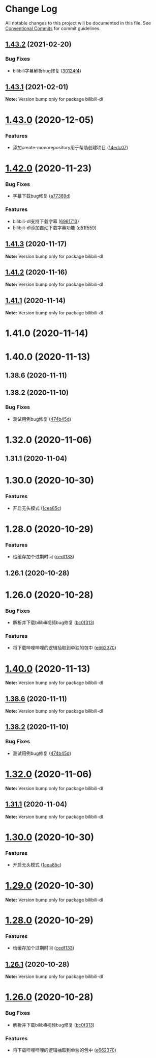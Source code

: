 # Change Log

All notable changes to this project will be documented in this file.
See [Conventional Commits](https://conventionalcommits.org) for commit guidelines.

## [1.43.2](https://github.com/heiseshandian/personal-docs/compare/bilibili-dl@1.43.1...bilibili-dl@1.43.2) (2021-02-20)


### Bug Fixes

* bilibili字幕解析bug修复 ([30124f4](https://github.com/heiseshandian/personal-docs/commit/30124f44a5eb160db5e9bedc89261d7705017497))





## [1.43.1](https://github.com/heiseshandian/personal-docs/compare/bilibili-dl@1.43.0...bilibili-dl@1.43.1) (2021-02-01)

**Note:** Version bump only for package bilibili-dl





# [1.43.0](https://github.com/heiseshandian/personal-docs/compare/bilibili-dl@1.42.0...bilibili-dl@1.43.0) (2020-12-05)


### Features

* 添加create-monorepository用于帮助创建项目 ([14edc07](https://github.com/heiseshandian/personal-docs/commit/14edc074fab8b434aee2f6b0be87a5d269850113))





# [1.42.0](https://github.com/heiseshandian/personal-docs/compare/bilibili-dl@1.41.3...bilibili-dl@1.42.0) (2020-11-23)


### Bug Fixes

* 字幕下载bug修复 ([a77389d](https://github.com/heiseshandian/personal-docs/commit/a77389dec9f7b5dd89d6d19ea6ba7471e2bc284b))


### Features

* bilibili-dl支持下载字幕 ([6961713](https://github.com/heiseshandian/personal-docs/commit/69617130c2c50f2b574bef56d2b6c382567f184f))
* bilibili-dl添加自动下载字幕功能 ([d51f559](https://github.com/heiseshandian/personal-docs/commit/d51f559f50673c88aa79ed7592d713f9cbc21dce))






## [1.41.3](https://github.com/heiseshandian/personal-docs/compare/bilibili-dl@1.41.2...bilibili-dl@1.41.3) (2020-11-17)

**Note:** Version bump only for package bilibili-dl





## [1.41.2](https://github.com/heiseshandian/personal-docs/compare/bilibili-dl@1.41.1...bilibili-dl@1.41.2) (2020-11-16)

**Note:** Version bump only for package bilibili-dl





## [1.41.1](https://github.com/heiseshandian/personal-docs/compare/bilibili-dl@1.41.0...bilibili-dl@1.41.1) (2020-11-14)

**Note:** Version bump only for package bilibili-dl





# 1.41.0 (2020-11-14)



# 1.40.0 (2020-11-13)



## 1.38.6 (2020-11-11)



## 1.38.2 (2020-11-10)


### Bug Fixes

* 测试用例bug修复 ([474b45d](https://github.com/heiseshandian/personal-docs/commit/474b45de5be06a197cdef7341d3e21c69dc5a67d))



# 1.32.0 (2020-11-06)



## 1.31.1 (2020-11-04)



# 1.30.0 (2020-10-30)


### Features

* 开启无头模式 ([1cea85c](https://github.com/heiseshandian/personal-docs/commit/1cea85c3e0e68ced19cb14a556eaa506ebf445af))



# 1.28.0 (2020-10-29)


### Features

* 给缓存加个过期时间 ([cedf133](https://github.com/heiseshandian/personal-docs/commit/cedf1338c18f79756c86a4727b264e336c4f2235))



## 1.26.1 (2020-10-28)



# 1.26.0 (2020-10-28)


### Bug Fixes

* 解析并下载bilibili视频bug修复 ([bc0f313](https://github.com/heiseshandian/personal-docs/commit/bc0f313a98c129703e1a1337066121a0b9d4cae5))


### Features

* 将下载哔哩哔哩的逻辑抽取到单独的包中 ([e662370](https://github.com/heiseshandian/personal-docs/commit/e6623700670c9c490fca56190cf65673e0889ecf))





# [1.40.0](https://github.com/heiseshandian/personal-docs/compare/v1.39.1...v1.40.0) (2020-11-13)

**Note:** Version bump only for package bilibili-dl





## [1.38.6](https://github.com/heiseshandian/personal-docs/compare/v1.38.5...v1.38.6) (2020-11-11)

**Note:** Version bump only for package bilibili-dl





## [1.38.2](https://github.com/heiseshandian/personal-docs/compare/v1.38.1...v1.38.2) (2020-11-10)


### Bug Fixes

* 测试用例bug修复 ([474b45d](https://github.com/heiseshandian/personal-docs/commit/474b45de5be06a197cdef7341d3e21c69dc5a67d))





# [1.32.0](https://github.com/heiseshandian/personal-docs/compare/v1.31.1...v1.32.0) (2020-11-06)

**Note:** Version bump only for package bilibili-dl





## [1.31.1](https://github.com/heiseshandian/personal-docs/compare/v1.31.0...v1.31.1) (2020-11-04)

**Note:** Version bump only for package bilibili-dl





# [1.30.0](https://github.com/heiseshandian/personal-docs/compare/v1.29.0...v1.30.0) (2020-10-30)


### Features

* 开启无头模式 ([1cea85c](https://github.com/heiseshandian/personal-docs/commit/1cea85c3e0e68ced19cb14a556eaa506ebf445af))





# [1.29.0](https://github.com/heiseshandian/personal-docs/compare/v1.28.0...v1.29.0) (2020-10-30)

**Note:** Version bump only for package bilibili-dl





# [1.28.0](https://github.com/heiseshandian/personal-docs/compare/v1.27.0...v1.28.0) (2020-10-29)


### Features

* 给缓存加个过期时间 ([cedf133](https://github.com/heiseshandian/personal-docs/commit/cedf1338c18f79756c86a4727b264e336c4f2235))





## [1.26.1](https://github.com/heiseshandian/personal-docs/compare/v1.26.0...v1.26.1) (2020-10-28)

**Note:** Version bump only for package bilibili-dl





# [1.26.0](https://github.com/heiseshandian/personal-docs/compare/v1.25.1...v1.26.0) (2020-10-28)


### Bug Fixes

* 解析并下载bilibili视频bug修复 ([bc0f313](https://github.com/heiseshandian/personal-docs/commit/bc0f313a98c129703e1a1337066121a0b9d4cae5))


### Features

* 将下载哔哩哔哩的逻辑抽取到单独的包中 ([e662370](https://github.com/heiseshandian/personal-docs/commit/e6623700670c9c490fca56190cf65673e0889ecf))
